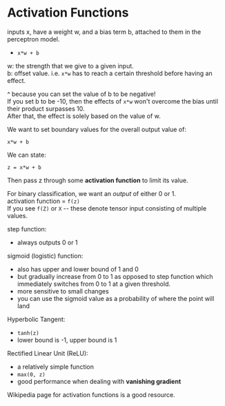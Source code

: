 # Activation Functions  

inputs x, have a weight w, and a bias term b, attached to them in the perceptron model.  
* `x*w + b`

w: the strength that we give to a given input.  
b: offset value. i.e. `x*w` has to reach a certain threshold before having an effect.  

^ because you can set the value of b to be negative!  
If you set b to be -10, then the effects of `x*w` won't overcome the bias until their product surpasses 10.  
After that, the effect is solely based on the value of w.  

We want to set boundary values for the overall output value of:
```
x*w + b
```

We can state:
```
z = x*w + b
```

Then pass z through some **activation function** to limit its value.  

For binary classification, we want an *output* of either 0 or 1.  
activation function = `f(z)`  
If you see `f(Z)` or `X` -- these denote tensor input consisting of multiple values.  

step function:
- always outputs 0 or 1 

sigmoid (logistic) function:
- also has upper and lower bound of 1 and 0
- but gradually increase from 0 to 1 as opposed to step function which immediately switches from 0 to 1 at a given threshold. 
- more sensitive to small changes
- you can use the sigmoid value as a probability of where the point will land  

Hyperbolic Tangent:
- `tanh(z)`
- lower bound is -1, upper bound is 1

Rectified Linear Unit (ReLU):
- a relatively simple function 
- `max(0, z)`
- good performance when dealing with **vanishing gradient**

Wikipedia page for activation functions is a good resource.  

